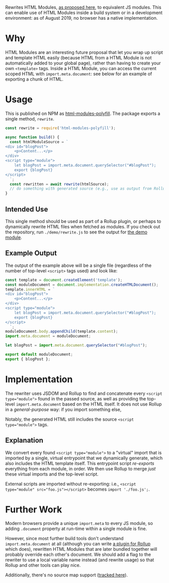 Rewrites HTML Modules, [as proposed here](https://github.com/w3c/webcomponents/blob/gh-pages/proposals/html-modules-explainer.md), to equivalent JS modules.
This can enable use of HTML Modules inside a build system or in a development environment: as of August 2019, no browser has a native implementation.

# Why

HTML Modules are an interesting future proposal that let you wrap up script and template HTML easily (because HTML from a HTML Module is not automatically added to your global page), rather than having to create your own `<template>` tags.
Inside a HTML Module, you can access the current scoped HTML with `import.meta.document`: see below for an example of exporting a chunk of HTML.

# Usage

This is published on NPM as [html-modules-polyfill](https://www.npmjs.com/package/html-modules-polyfill).
The package exports a single method, `rewrite`.

```js
const rewrite = require('html-modules-polyfill');

async function build() {
  const htmlModuleSource = `
<div id="blogPost">
    <p>Content...</p>
</div>
<script type="module">
    let blogPost = import.meta.document.querySelector("#blogPost");
    export {blogPost}
</script>
  `;
  const rewritten = await rewrite(htmlSource);
  // do something with generated source (e.g., use as output from Rollup plugin)
}
```

## Intended Use

This single method should be used as part of a Rollup plugin, or perhaps to dynamically rewrite HTML files when fetched as modules.
If you check out the repository, run `./demo/rewrite.js` to see the output for [the demo module](demo/module.html).

## Example Output

The output of the example above will be a single file (regardless of the number of top-level `<script>` tags used) and look like:

```js
const template = document.createElement('template');
const moduleDocument = document.implementation.createHTMLDocument();
template.innerHTML = `
<div id="blogPost">
    <p>Content...</p>
</div>
<script type="module">
    let blogPost = import.meta.document.querySelector("#blogPost");
    export {blogPost}
</script>
  `;
moduleDocument.body.appendChild(template.content);
import.meta.document = moduleDocument;

let blogPost = import.meta.document.querySelector("#blogPost");

export default moduleDocument;
export { blogPost };
```

# Implementation

The rewriter uses JSDOM and Rollup to find and concatenate every `<script type="module">` found in the passed source, as well as providing the top-level `import.meta.document` based on the HTML itself.
It does not use Rollup in a _general-purpose_ way: if you import something else, 

Notably, the generated HTML still includes the source `<script type="module">` tags.

## Explanation

We convert every found `<script type="module">` to a "virtual" import that is imported by a single, virtual entrypoint that we dynamically generate, which also includes the HTML template itself.
This entrypoint script _re-exports_ everything from each module, in order.
We then use Rollup to merge _just_ these virtual imports and the top-level script.

External scripts are imported without re-exporting: i.e., `<script type="module" src="foo.js"></script>` becomes `import './foo.js';`.

# Further Work

Modern browsers provide a unique `import.meta` to every JS module, so adding `.document` property at run-time within a single module is fine.

However, since most further build tools don't understand `import.meta.document` at all (although you can write [a plugin for Rollup](https://github.com/rollup/rollup/pull/2785) which does), rewritten HTML Modules that are later bundled together will probably override each other's document.
We should add a flag to the rewriter to use a local variable name instead (and rewrite usage) so that Rollup and other tools can play nice.

Additionally, there's no source map support ([tracked here](https://github.com/samthor/html-modules-polyfill/issues/1)).
